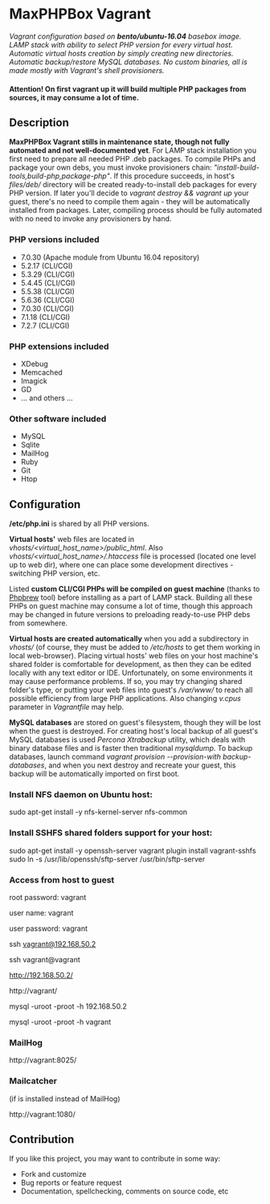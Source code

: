 # MaxPHPBox Vagrant
*Vagrant configuration based on **bento/ubuntu-16.04** basebox image. LAMP stack with ability to select PHP version for every virtual host. Automatic virtual hosts creation by simply creating new directories. Automatic backup/restore MySQL databases. No custom binaries, all is made mostly with Vagrant's shell provisioners.*

#### Attention! On first vagrant up it will build multiple PHP packages from sources, it may consume a lot of time.

## Description

**MaxPHPBox Vagrant stills in maintenance state, though not fully automated and not well-documented yet**. For LAMP stack installation you first need to prepare all needed PHP .deb packages. To compile PHPs and package your own debs, you must invoke provisioners chain: *"install-build-tools,build-php,package-php"*. If this procedure succeeds, in host's *files/deb/* directory will be created ready-to-install deb packages for every PHP version. If later you'll decide to *vagrant destroy && vagrant up* your guest, there's no need to compile them again - they will be automatically installed from packages. Later, compiling process should be fully automated with no need to invoke any provisioners by hand.

### PHP versions included

* 7.0.30 (Apache module from Ubuntu 16.04 repository)
* 5.2.17 (CLI/CGI)
* 5.3.29 (CLI/CGI)
* 5.4.45 (CLI/CGI)
* 5.5.38 (CLI/CGI)
* 5.6.36 (CLI/CGI)
* 7.0.30 (CLI/CGI)
* 7.1.18 (CLI/CGI)
* 7.2.7 (CLI/CGI)

### PHP extensions included

* XDebug
* Memcached
* Imagick
* GD
* ... and others ...

### Other software included

* MySQL
* Sqlite
* MailHog
* Ruby
* Git
* Htop

## Configuration

**/etc/php.ini** is shared by all PHP versions.

**Virtual hosts'** web files are located in *vhosts/<virtual_host_name>/public_html*. Also *vhosts/<virtual_host_name>/.htaccess* file is processed (located one level up to web dir), where one can place some development directives - switching PHP version, etc.

Listed **custom CLI/CGI PHPs will be compiled on guest machine** (thanks to [Phpbrew](https://github.com/phpbrew/phpbrew) tool) before installing as a part of LAMP stack. Building all these PHPs on guest machine may consume a lot of time, though this approach may be changed in future versions to preloading ready-to-use PHP debs from somewhere.

**Virtual hosts are created automatically** when you add a subdirectory in *vhosts/* (of course, they must be added to */etc/hosts* to get them working in local web-browser). Placing virtual hosts' web files on your host machine's shared folder is comfortable for development, as then they can be edited locally with any text editor or IDE. Unfortunately, on some environments it may cause performance problems. If so, you may try changing shared folder's type, or putting your web files into guest's */var/www/* to reach all possible efficiency from large PHP applications. Also changing *v.cpus* parameter in *Vagrantfile* may help.

**MySQL databases** are stored on guest's filesystem, though they will be lost when the guest is destroyed. For creating host's local backup of all guest's MySQL databases is used *Percona Xtrabackup* utility, which deals with binary database files and is faster then traditional *mysqldump*. To backup databases, launch command *vagrant provision --provision-with backup-databases*, and when you next destroy and recreate your guest, this backup will be automatically imported on first boot.

### Install NFS daemon on Ubuntu host:

sudo apt-get install -y nfs-kernel-server nfs-common

### Install SSHFS shared folders support for your host:

sudo apt-get install -y openssh-server
vagrant plugin install vagrant-sshfs
sudo ln -s /usr/lib/openssh/sftp-server /usr/bin/sftp-server

### Access from host to guest

root password: vagrant

user name: vagrant

user password: vagrant

ssh vagrant@192.168.50.2

ssh vagrant@vagrant

http://192.168.50.2/

http://vagrant/

mysql -uroot -proot -h 192.168.50.2

mysql -uroot -proot -h vagrant

### MailHog
http://vagrant:8025/

### Mailcatcher

(if is installed instead of MailHog)

http://vagrant:1080/

## Contribution

If you like this project, you may want to contribute in some way:
* Fork and customize
* Bug reports or feature request
* Documentation, spellchecking, comments on source code, etc
